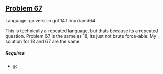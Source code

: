 ## [Problem 67](https://projecteuler.net/problem=67)

Language: go version go1.14.1 linux/amd64

This is technically a repeated language, but thats because its a repeated question. Problem 67 is the same as 18, its just not brute force-able. My solution for 18 and 67 are the same

##### Requires

- [`go`](https://golang.org/)
